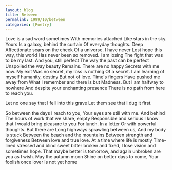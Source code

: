 ```yaml
---
layout: blog
title: Between
permalink: 1999/10/between
categories: [Poetry]
---
```


Love is a sad word sometimes
With memories attached
Like stars in the sky. Yours
Is a galaxy, behind the curtain
Of everyday thoughts. Deep
Affectionate scars on the cheek
Of a universe. I have never
Lost hope this way, this world
Has never been so removed. I am losing
The fight that was to be my last.
And you, still perfect
The way the past can be perfect
Unspoiled the way beauty
Remains. There are no happy
Secrets with me now. My exit
Was no secret, my loss is nothing
Of a secret. I am learning of myself
humanity, destiny
But not of love. Time's fingers
Have pushed me away from
What I remember and there is but
Madness. But I am halfway to nowhere
And despite your enchanting presence
There is no path from here to reach you.

Let no one say that I fell into this grave
Let them see that I dug it first.

 So between the days I reach to you,
Your eyes are still with me. And behind
The hours of work that we share, empty
Responsible and serious
I know that I would bring pleasure to you
For lunch. In a letter
Or with powerful thoughts. But there are
Long highways sprawling between us,
And my body is stuck
Between the beach and the mountains
Between strength and forgiveness
Between love and true love.
At a time where life is mostly
Time-lined stressed and blind
sweet bitter broken
and fixed, I lose vision
and sometimes hope. That maybe
better is tomorrow, and again
unbroken are you as 
I wish. May the autumn moon
Shine on better days to come,
Your foolish once lover
Is not yet home

